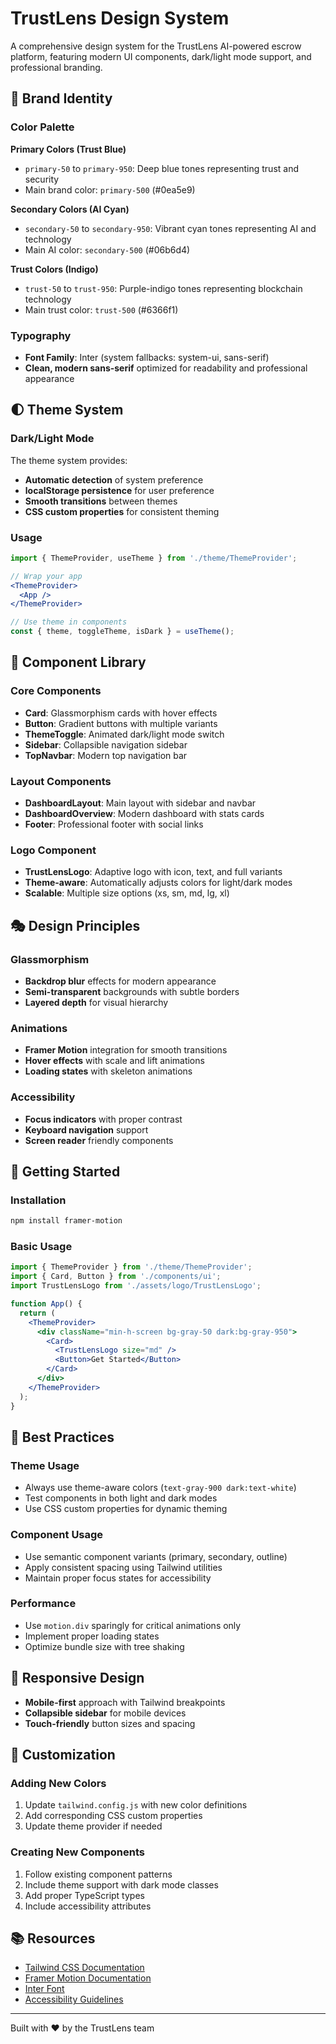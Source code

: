 # TrustLens Design System

A comprehensive design system for the TrustLens AI-powered escrow platform, featuring modern UI components, dark/light mode support, and professional branding.

## 🎨 Brand Identity

### Color Palette

**Primary Colors (Trust Blue)**
- `primary-50` to `primary-950`: Deep blue tones representing trust and security
- Main brand color: `primary-500` (#0ea5e9)

**Secondary Colors (AI Cyan)**
- `secondary-50` to `secondary-950`: Vibrant cyan tones representing AI and technology
- Main AI color: `secondary-500` (#06b6d4)

**Trust Colors (Indigo)**
- `trust-50` to `trust-950`: Purple-indigo tones representing blockchain technology
- Main trust color: `trust-500` (#6366f1)

### Typography

- **Font Family**: Inter (system fallbacks: system-ui, sans-serif)
- **Clean, modern sans-serif** optimized for readability and professional appearance

## 🌓 Theme System

### Dark/Light Mode

The theme system provides:
- **Automatic detection** of system preference
- **localStorage persistence** for user preference
- **Smooth transitions** between themes
- **CSS custom properties** for consistent theming

### Usage

```jsx
import { ThemeProvider, useTheme } from './theme/ThemeProvider';

// Wrap your app
<ThemeProvider>
  <App />
</ThemeProvider>

// Use theme in components
const { theme, toggleTheme, isDark } = useTheme();
```

## 🧩 Component Library

### Core Components

- **Card**: Glassmorphism cards with hover effects
- **Button**: Gradient buttons with multiple variants
- **ThemeToggle**: Animated dark/light mode switch
- **Sidebar**: Collapsible navigation sidebar
- **TopNavbar**: Modern top navigation bar

### Layout Components

- **DashboardLayout**: Main layout with sidebar and navbar
- **DashboardOverview**: Modern dashboard with stats cards
- **Footer**: Professional footer with social links

### Logo Component

- **TrustLensLogo**: Adaptive logo with icon, text, and full variants
- **Theme-aware**: Automatically adjusts colors for light/dark modes
- **Scalable**: Multiple size options (xs, sm, md, lg, xl)

## 🎭 Design Principles

### Glassmorphism
- **Backdrop blur** effects for modern appearance
- **Semi-transparent** backgrounds with subtle borders
- **Layered depth** for visual hierarchy

### Animations
- **Framer Motion** integration for smooth transitions
- **Hover effects** with scale and lift animations
- **Loading states** with skeleton animations

### Accessibility
- **Focus indicators** with proper contrast
- **Keyboard navigation** support
- **Screen reader** friendly components

## 🚀 Getting Started

### Installation

```bash
npm install framer-motion
```

### Basic Usage

```jsx
import { ThemeProvider } from './theme/ThemeProvider';
import { Card, Button } from './components/ui';
import TrustLensLogo from './assets/logo/TrustLensLogo';

function App() {
  return (
    <ThemeProvider>
      <div className="min-h-screen bg-gray-50 dark:bg-gray-950">
        <Card>
          <TrustLensLogo size="md" />
          <Button>Get Started</Button>
        </Card>
      </div>
    </ThemeProvider>
  );
}
```

## 🎯 Best Practices

### Theme Usage
- Always use theme-aware colors (`text-gray-900 dark:text-white`)
- Test components in both light and dark modes
- Use CSS custom properties for dynamic theming

### Component Usage
- Use semantic component variants (primary, secondary, outline)
- Apply consistent spacing using Tailwind utilities
- Maintain proper focus states for accessibility

### Performance
- Use `motion.div` sparingly for critical animations only
- Implement proper loading states
- Optimize bundle size with tree shaking

## 📱 Responsive Design

- **Mobile-first** approach with Tailwind breakpoints
- **Collapsible sidebar** for mobile devices
- **Touch-friendly** button sizes and spacing

## 🔧 Customization

### Adding New Colors
1. Update `tailwind.config.js` with new color definitions
2. Add corresponding CSS custom properties
3. Update theme provider if needed

### Creating New Components
1. Follow existing component patterns
2. Include theme support with dark mode classes
3. Add proper TypeScript types
4. Include accessibility attributes

## 📚 Resources

- [Tailwind CSS Documentation](https://tailwindcss.com/)
- [Framer Motion Documentation](https://www.framer.com/motion/)
- [Inter Font](https://rsms.me/inter/)
- [Accessibility Guidelines](https://www.w3.org/WAI/WCAG21/quickref/)

---

Built with ❤️ by the TrustLens team
